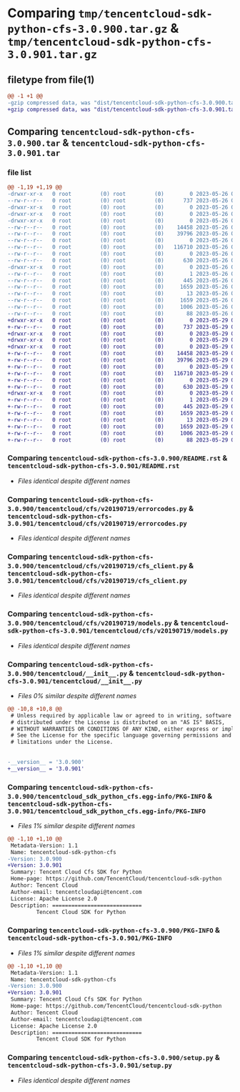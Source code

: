# Comparing `tmp/tencentcloud-sdk-python-cfs-3.0.900.tar.gz` & `tmp/tencentcloud-sdk-python-cfs-3.0.901.tar.gz`

## filetype from file(1)

```diff
@@ -1 +1 @@
-gzip compressed data, was "dist/tencentcloud-sdk-python-cfs-3.0.900.tar", last modified: Fri May 26 02:13:28 2023, max compression
+gzip compressed data, was "dist/tencentcloud-sdk-python-cfs-3.0.901.tar", last modified: Mon May 29 02:22:14 2023, max compression
```

## Comparing `tencentcloud-sdk-python-cfs-3.0.900.tar` & `tencentcloud-sdk-python-cfs-3.0.901.tar`

### file list

```diff
@@ -1,19 +1,19 @@
-drwxr-xr-x   0 root         (0) root         (0)        0 2023-05-26 02:13:28.000000 tencentcloud-sdk-python-cfs-3.0.900/
--rw-r--r--   0 root         (0) root         (0)      737 2023-05-26 02:13:28.000000 tencentcloud-sdk-python-cfs-3.0.900/README.rst
-drwxr-xr-x   0 root         (0) root         (0)        0 2023-05-26 02:13:28.000000 tencentcloud-sdk-python-cfs-3.0.900/tencentcloud/
-drwxr-xr-x   0 root         (0) root         (0)        0 2023-05-26 02:13:28.000000 tencentcloud-sdk-python-cfs-3.0.900/tencentcloud/cfs/
-drwxr-xr-x   0 root         (0) root         (0)        0 2023-05-26 02:13:28.000000 tencentcloud-sdk-python-cfs-3.0.900/tencentcloud/cfs/v20190719/
--rw-r--r--   0 root         (0) root         (0)    14458 2023-05-26 02:13:28.000000 tencentcloud-sdk-python-cfs-3.0.900/tencentcloud/cfs/v20190719/errorcodes.py
--rw-r--r--   0 root         (0) root         (0)    39796 2023-05-26 02:13:28.000000 tencentcloud-sdk-python-cfs-3.0.900/tencentcloud/cfs/v20190719/cfs_client.py
--rw-r--r--   0 root         (0) root         (0)        0 2023-05-26 02:13:28.000000 tencentcloud-sdk-python-cfs-3.0.900/tencentcloud/cfs/v20190719/__init__.py
--rw-r--r--   0 root         (0) root         (0)   116710 2023-05-26 02:13:28.000000 tencentcloud-sdk-python-cfs-3.0.900/tencentcloud/cfs/v20190719/models.py
--rw-r--r--   0 root         (0) root         (0)        0 2023-05-26 02:13:28.000000 tencentcloud-sdk-python-cfs-3.0.900/tencentcloud/cfs/__init__.py
--rw-r--r--   0 root         (0) root         (0)      630 2023-05-26 02:13:28.000000 tencentcloud-sdk-python-cfs-3.0.900/tencentcloud/__init__.py
-drwxr-xr-x   0 root         (0) root         (0)        0 2023-05-26 02:13:28.000000 tencentcloud-sdk-python-cfs-3.0.900/tencentcloud_sdk_python_cfs.egg-info/
--rw-r--r--   0 root         (0) root         (0)        1 2023-05-26 02:13:28.000000 tencentcloud-sdk-python-cfs-3.0.900/tencentcloud_sdk_python_cfs.egg-info/dependency_links.txt
--rw-r--r--   0 root         (0) root         (0)      445 2023-05-26 02:13:28.000000 tencentcloud-sdk-python-cfs-3.0.900/tencentcloud_sdk_python_cfs.egg-info/SOURCES.txt
--rw-r--r--   0 root         (0) root         (0)     1659 2023-05-26 02:13:28.000000 tencentcloud-sdk-python-cfs-3.0.900/tencentcloud_sdk_python_cfs.egg-info/PKG-INFO
--rw-r--r--   0 root         (0) root         (0)       13 2023-05-26 02:13:28.000000 tencentcloud-sdk-python-cfs-3.0.900/tencentcloud_sdk_python_cfs.egg-info/top_level.txt
--rw-r--r--   0 root         (0) root         (0)     1659 2023-05-26 02:13:28.000000 tencentcloud-sdk-python-cfs-3.0.900/PKG-INFO
--rw-r--r--   0 root         (0) root         (0)     1006 2023-05-26 02:13:28.000000 tencentcloud-sdk-python-cfs-3.0.900/setup.py
--rw-r--r--   0 root         (0) root         (0)       88 2023-05-26 02:13:28.000000 tencentcloud-sdk-python-cfs-3.0.900/setup.cfg
+drwxr-xr-x   0 root         (0) root         (0)        0 2023-05-29 02:22:14.000000 tencentcloud-sdk-python-cfs-3.0.901/
+-rw-r--r--   0 root         (0) root         (0)      737 2023-05-29 02:22:13.000000 tencentcloud-sdk-python-cfs-3.0.901/README.rst
+drwxr-xr-x   0 root         (0) root         (0)        0 2023-05-29 02:22:14.000000 tencentcloud-sdk-python-cfs-3.0.901/tencentcloud/
+drwxr-xr-x   0 root         (0) root         (0)        0 2023-05-29 02:22:14.000000 tencentcloud-sdk-python-cfs-3.0.901/tencentcloud/cfs/
+drwxr-xr-x   0 root         (0) root         (0)        0 2023-05-29 02:22:14.000000 tencentcloud-sdk-python-cfs-3.0.901/tencentcloud/cfs/v20190719/
+-rw-r--r--   0 root         (0) root         (0)    14458 2023-05-29 02:22:14.000000 tencentcloud-sdk-python-cfs-3.0.901/tencentcloud/cfs/v20190719/errorcodes.py
+-rw-r--r--   0 root         (0) root         (0)    39796 2023-05-29 02:22:14.000000 tencentcloud-sdk-python-cfs-3.0.901/tencentcloud/cfs/v20190719/cfs_client.py
+-rw-r--r--   0 root         (0) root         (0)        0 2023-05-29 02:22:14.000000 tencentcloud-sdk-python-cfs-3.0.901/tencentcloud/cfs/v20190719/__init__.py
+-rw-r--r--   0 root         (0) root         (0)   116710 2023-05-29 02:22:14.000000 tencentcloud-sdk-python-cfs-3.0.901/tencentcloud/cfs/v20190719/models.py
+-rw-r--r--   0 root         (0) root         (0)        0 2023-05-29 02:22:14.000000 tencentcloud-sdk-python-cfs-3.0.901/tencentcloud/cfs/__init__.py
+-rw-r--r--   0 root         (0) root         (0)      630 2023-05-29 02:22:13.000000 tencentcloud-sdk-python-cfs-3.0.901/tencentcloud/__init__.py
+drwxr-xr-x   0 root         (0) root         (0)        0 2023-05-29 02:22:14.000000 tencentcloud-sdk-python-cfs-3.0.901/tencentcloud_sdk_python_cfs.egg-info/
+-rw-r--r--   0 root         (0) root         (0)        1 2023-05-29 02:22:14.000000 tencentcloud-sdk-python-cfs-3.0.901/tencentcloud_sdk_python_cfs.egg-info/dependency_links.txt
+-rw-r--r--   0 root         (0) root         (0)      445 2023-05-29 02:22:14.000000 tencentcloud-sdk-python-cfs-3.0.901/tencentcloud_sdk_python_cfs.egg-info/SOURCES.txt
+-rw-r--r--   0 root         (0) root         (0)     1659 2023-05-29 02:22:14.000000 tencentcloud-sdk-python-cfs-3.0.901/tencentcloud_sdk_python_cfs.egg-info/PKG-INFO
+-rw-r--r--   0 root         (0) root         (0)       13 2023-05-29 02:22:14.000000 tencentcloud-sdk-python-cfs-3.0.901/tencentcloud_sdk_python_cfs.egg-info/top_level.txt
+-rw-r--r--   0 root         (0) root         (0)     1659 2023-05-29 02:22:14.000000 tencentcloud-sdk-python-cfs-3.0.901/PKG-INFO
+-rw-r--r--   0 root         (0) root         (0)     1006 2023-05-29 02:22:13.000000 tencentcloud-sdk-python-cfs-3.0.901/setup.py
+-rw-r--r--   0 root         (0) root         (0)       88 2023-05-29 02:22:14.000000 tencentcloud-sdk-python-cfs-3.0.901/setup.cfg
```

### Comparing `tencentcloud-sdk-python-cfs-3.0.900/README.rst` & `tencentcloud-sdk-python-cfs-3.0.901/README.rst`

 * *Files identical despite different names*

### Comparing `tencentcloud-sdk-python-cfs-3.0.900/tencentcloud/cfs/v20190719/errorcodes.py` & `tencentcloud-sdk-python-cfs-3.0.901/tencentcloud/cfs/v20190719/errorcodes.py`

 * *Files identical despite different names*

### Comparing `tencentcloud-sdk-python-cfs-3.0.900/tencentcloud/cfs/v20190719/cfs_client.py` & `tencentcloud-sdk-python-cfs-3.0.901/tencentcloud/cfs/v20190719/cfs_client.py`

 * *Files identical despite different names*

### Comparing `tencentcloud-sdk-python-cfs-3.0.900/tencentcloud/cfs/v20190719/models.py` & `tencentcloud-sdk-python-cfs-3.0.901/tencentcloud/cfs/v20190719/models.py`

 * *Files identical despite different names*

### Comparing `tencentcloud-sdk-python-cfs-3.0.900/tencentcloud/__init__.py` & `tencentcloud-sdk-python-cfs-3.0.901/tencentcloud/__init__.py`

 * *Files 0% similar despite different names*

```diff
@@ -10,8 +10,8 @@
 # Unless required by applicable law or agreed to in writing, software
 # distributed under the License is distributed on an "AS IS" BASIS,
 # WITHOUT WARRANTIES OR CONDITIONS OF ANY KIND, either express or implied.
 # See the License for the specific language governing permissions and
 # limitations under the License.
 
 
-__version__ = '3.0.900'
+__version__ = '3.0.901'
```

### Comparing `tencentcloud-sdk-python-cfs-3.0.900/tencentcloud_sdk_python_cfs.egg-info/PKG-INFO` & `tencentcloud-sdk-python-cfs-3.0.901/tencentcloud_sdk_python_cfs.egg-info/PKG-INFO`

 * *Files 1% similar despite different names*

```diff
@@ -1,10 +1,10 @@
 Metadata-Version: 1.1
 Name: tencentcloud-sdk-python-cfs
-Version: 3.0.900
+Version: 3.0.901
 Summary: Tencent Cloud Cfs SDK for Python
 Home-page: https://github.com/TencentCloud/tencentcloud-sdk-python
 Author: Tencent Cloud
 Author-email: tencentcloudapi@tencent.com
 License: Apache License 2.0
 Description: ============================
         Tencent Cloud SDK for Python
```

### Comparing `tencentcloud-sdk-python-cfs-3.0.900/PKG-INFO` & `tencentcloud-sdk-python-cfs-3.0.901/PKG-INFO`

 * *Files 1% similar despite different names*

```diff
@@ -1,10 +1,10 @@
 Metadata-Version: 1.1
 Name: tencentcloud-sdk-python-cfs
-Version: 3.0.900
+Version: 3.0.901
 Summary: Tencent Cloud Cfs SDK for Python
 Home-page: https://github.com/TencentCloud/tencentcloud-sdk-python
 Author: Tencent Cloud
 Author-email: tencentcloudapi@tencent.com
 License: Apache License 2.0
 Description: ============================
         Tencent Cloud SDK for Python
```

### Comparing `tencentcloud-sdk-python-cfs-3.0.900/setup.py` & `tencentcloud-sdk-python-cfs-3.0.901/setup.py`

 * *Files identical despite different names*

